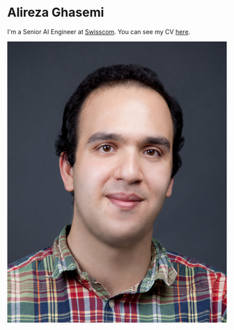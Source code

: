 
<div class="container">
  <div class="row">
    	<div class="col-12 col-sm-8">
		<h1 style="padding-top:20px;">Alireza Ghasemi
		</h1>
		<p style="padding-left:0px;">
			I'm a Senior AI Engineer at <a href="https://www.swisscom.ch">Swisscom</a>. 
			You can see my CV <a href="http://aghasemi.github.io/cv/cv-ghasemi-short.pdf">here</a>.
		</p>
	</div>
    	<div class="col-12 col-sm-4" align="center">  			
		<img class="profile-photo"  src="/img/AGm-small.jpg" alt="Alireza Ghasemi" ></img>
	</div>
  </div>
  
</div>
